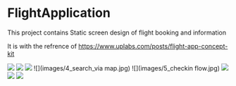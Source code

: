 # FlightApplication
This project contains Static screen design of flight booking and information

It is with the refrence of 
https://www.uplabs.com/posts/flight-app-concept-kit

![](images/1_splashscreen.jpg)
![](images/2_search_flow.jpg)
![](images/3_BookingFlow.jpg)
![](images/4_search_via map.jpg)
![](images/5_checkin flow.jpg)
![](images/6_TrackFlight.jpg)
![](images/7_MyFlight.jpg)
![](images/8_price_stats.jpg)

